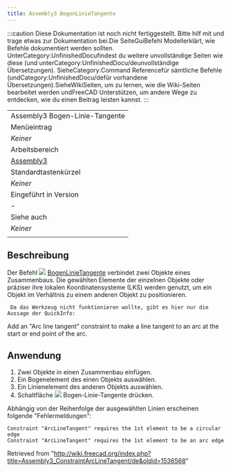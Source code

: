 ```yaml
---
title: Assembly3 BogenLinieTangente
---
```

:::caution
Diese Dokumentation ist noch nicht fertiggestellt. Bitte hilf mit und trage etwas zur Dokumentation bei.Die SeiteGuiBefehl Modellerklärt, wie Befehle dokumentiert werden sollten. UnterCategory:UnfinishedDocufindest du weitere unvollständige Seiten wie diese (und unterCategory:UnfinishedDocu/deunvollständige Übersetzungen). SieheCategory:Command Referencefür sämtliche Befehle (undCategory:UnfinishedDocu/defür vorhandene Übersetzungen).SieheWikiSeiten, um zu lernen, wie die Wiki-Seiten bearbeitet werden undFreeCAD Unterstützen, um andere Wege zu entdecken, wie du einen Beitrag leisten kannst.
:::

|  |
| --- |
| Assembly3 Bogen-Linie-Tangente |
| Menüeintrag |
| *Keiner* |
| Arbeitsbereich |
| [Assembly3](/Assembly3_Workbench "Assembly3 Workbench") |
| Standardtastenkürzel |
| *Keiner* |
| Eingeführt in Version |
| - |
| Siehe auch |
| *Keiner* |
|  |

## Beschreibung

Der Befehl ![](/images/Assembly_ConstraintArcLineTangent.svg) [BogenLinieTangente](/Assembly3_ConstraintArcLineTangent "Assembly3 ConstraintArcLineTangent") verbindet zwei Objekte eines Zusammenbaus. Die gewählten Elemente der einzelnen Objekte oder präziser ihre lokalen Koordinatensysteme (LKS) werden genutzt, um ein Objekt im Verhältnis zu einem anderen Objekt zu positionieren.

```
 Da das Werkzeug nicht funktionieren wollte, gibt es hier nur die Aussage der QuickInfo:

```

Add an "Arc line tangent" constraint to make a line tangent to an arc at the start or end point of the arc.

## Anwendung

1. Zwei Objekte in einen Zusammenbau einfügen.
2. Ein Bogenelement des einen Objekts auswählen.
3. Ein Linienelement des anderen Objekts auswählen.
4. Schaltfläche ![](/images/Assembly_ConstraintArcLineTangent.svg) Bogen-Linie-Tangente drücken.

Abhängig von der Reihenfolge der ausgewählten Linien erscheinen folgende "Fehlermeldungen":

```
Constraint "ArcLineTangent" requires the 1st element to be a circular edge
Constraint "ArcLineTangent" requires the 1st element to be an arc edge

```

Retrieved from "<http://wiki.freecad.org/index.php?title=Assembly3_ConstraintArcLineTangent/de&oldid=1536568>"